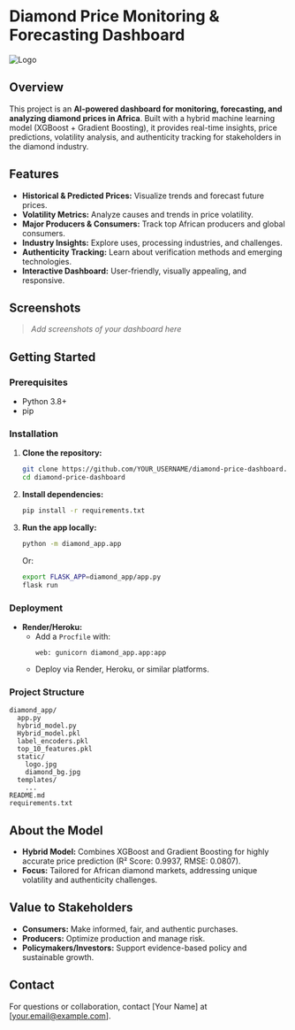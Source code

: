 # Diamond Price Monitoring & Forecasting Dashboard

![Logo](diamond_app/static/logo.jpg)

## Overview
This project is an **AI-powered dashboard for monitoring, forecasting, and analyzing diamond prices in Africa**. Built with a hybrid machine learning model (XGBoost + Gradient Boosting), it provides real-time insights, price predictions, volatility analysis, and authenticity tracking for stakeholders in the diamond industry.

## Features
- **Historical & Predicted Prices:** Visualize trends and forecast future prices.
- **Volatility Metrics:** Analyze causes and trends in price volatility.
- **Major Producers & Consumers:** Track top African producers and global consumers.
- **Industry Insights:** Explore uses, processing industries, and challenges.
- **Authenticity Tracking:** Learn about verification methods and emerging technologies.
- **Interactive Dashboard:** User-friendly, visually appealing, and responsive.

## Screenshots
> _Add screenshots of your dashboard here_

## Getting Started

### Prerequisites
- Python 3.8+
- pip

### Installation
1. **Clone the repository:**
   ```bash
   git clone https://github.com/YOUR_USERNAME/diamond-price-dashboard.git
   cd diamond-price-dashboard
   ```
2. **Install dependencies:**
   ```bash
   pip install -r requirements.txt
   ```
3. **Run the app locally:**
   ```bash
   python -m diamond_app.app
   ```
   Or:
   ```bash
   export FLASK_APP=diamond_app/app.py
   flask run
   ```

### Deployment
- **Render/Heroku:**
  - Add a `Procfile` with:
    ```
    web: gunicorn diamond_app.app:app
    ```
  - Deploy via Render, Heroku, or similar platforms.

### Project Structure
```
diamond_app/
  app.py
  hybrid_model.py
  Hybrid_model.pkl
  label_encoders.pkl
  top_10_features.pkl
  static/
    logo.jpg
    diamond_bg.jpg
  templates/
    ...
README.md
requirements.txt
```

## About the Model
- **Hybrid Model:** Combines XGBoost and Gradient Boosting for highly accurate price prediction (R² Score: 0.9937, RMSE: 0.0807).
- **Focus:** Tailored for African diamond markets, addressing unique volatility and authenticity challenges.

## Value to Stakeholders
- **Consumers:** Make informed, fair, and authentic purchases.
- **Producers:** Optimize production and manage risk.
- **Policymakers/Investors:** Support evidence-based policy and sustainable growth.

## Contact
For questions or collaboration, contact [Your Name] at [your.email@example.com]. 
